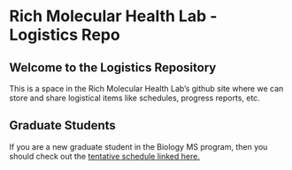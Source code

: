 Rich Molecular Health Lab - Logistics Repo
================

## Welcome to the Logistics Repository

This is a space in the Rich Molecular Health Lab’s github site where we
can store and share logistical items like schedules, progress reports,
etc.

## Graduate Students

If you are a new graduate student in the Biology MS program, then you
should check out the [tentative schedule linked
here.](https://rich-molecular-health-lab.github.io/logistics/grad_plan.html)
